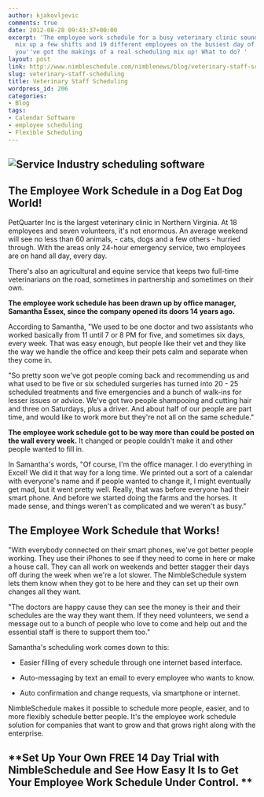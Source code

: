 ```yaml
---
author: kjakovljevic
comments: true
date: 2012-08-28 09:43:37+00:00
excerpt: 'The employee work schedule for a busy veterinary clinic sounds easy, but
  mix up a few shifts and 19 different employees on the busiest day of the week, and
  you''ve got the makings of a real scheduling mix up! What to do? '
layout: post
link: http://www.nimbleschedule.com/nimblenews/blog/veterinary-staff-scheduling/
slug: veterinary-staff-scheduling
title: Veterinary Staff Scheduling
wordpress_id: 206
categories:
- Blog
tags:
- Calendar Software
- employee scheduling
- Flexible Scheduling
---
```


## ![Service Industry scheduling software](http://www.nimbleschedule.com/wp-content/uploads/2012/08/veterinary-clinic-scheculing-software.jpg)




## The Employee Work Schedule in a Dog Eat Dog World!


PetQuarter Inc is the largest veterinary clinic in Northern Virginia. At 18 employees and seven volunteers, it's not enormous. An average weekend will see no less than 60 animals, - cats, dogs and a few others - hurried through. With the areas only 24-hour emergency service, two employees are on hand all day, every day.

There's also an agricultural and equine service that keeps two full-time veterinarians on the road, sometimes in partnership and sometimes on their own.

**The employee work schedule has been drawn up by office manager, Samantha Essex, since the company opened its doors 14 years ago.**

According to Samantha, "We used to be one doctor and two assistants who worked basically from 11 until 7 or 8 PM for five, and sometimes six days, every week. That was easy enough, but people like their vet and they like the way we handle the office and keep their pets calm and separate when they come in.

"So pretty soon we've got people coming back and recommending us and what used to be five or six scheduled surgeries has turned into 20 - 25 scheduled treatments and five emergencies and a bunch of walk-ins for lesser issues or advice. We've got two people shampooing and cutting hair and three on Saturdays, plus a driver. And about half of our people are part time, and would like to work more but they're not all on the same schedule."

**The employee work schedule got to be way more than could be posted on the wall every week.** It changed or people couldn't make it and other people wanted to fill in.

In Samantha's words, "Of course, I'm the office manager. I do everything in Excel! We did it that way for a long time. We printed out a sort of a calendar with everyone's name and if people wanted to change it, I might eventually get mad, but it went pretty well. Really, that was before everyone had their smart phone. And before we started doing the farms and the horses. It made sense, and things weren't as complicated and we weren't as busy."


## **The Employee Work Schedule that Works!**


"With everybody connected on their smart phones, we've got better people working. They use their iPhones to see if they need to come in here or make a house call. They can all work on weekends and better stagger their days off during the week when we're a lot slower. The NimbleSchedule system lets them know when they got to be here and they can set up their own changes all they want.

"The doctors are happy cause they can see the money is their and their schedules are the way they want them. If they need volunteers, we send a message out to a bunch of people who love to come and help out and the essential staff is there to support them too."

Samantha's scheduling work comes down to this:



	
  * Easier filling of every schedule through one internet based interface.

	
  * Auto-messaging by text an email to every employee who wants to know.

	
  * Auto confirmation and change requests, via smartphone or internet.


NimbleSchedule makes it possible to schedule more people, easier, and to more flexibly schedule better people. It's the employee work schedule solution for companies that want to grow and that grows right along with the enterprise.


## **Set Up Your Own FREE 14 Day Trial with NimbleSchedule and See How Easy It Is to Get Your Employee Work Schedule Under Control. **

